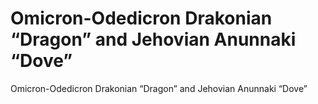 # Omicron-Odedicron Drakonian “Dragon” and Jehovian Anunnaki “Dove”

Omicron-Odedicron Drakonian “Dragon” and Jehovian Anunnaki “Dove”